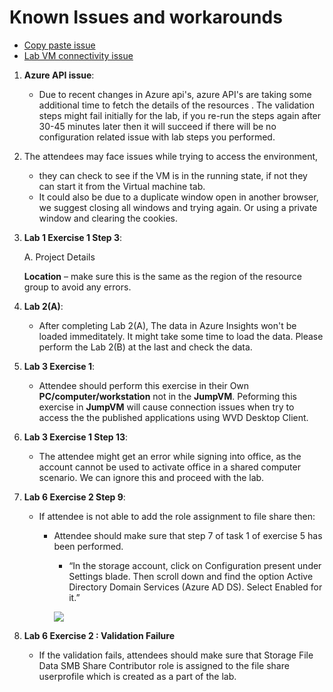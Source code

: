 # Known Issues and workarounds 

- [Copy paste issue](https://docs.cloudlabs.ai/Learner/Troubleshooting/CopyPaste)
- [Lab VM connectivity issue](https://docs.cloudlabs.ai/Learner/Troubleshooting/RDP)

 1. **Azure API issue**: 

     - Due to recent changes in Azure api's, azure API's are taking some additional time to fetch the details of the resources . The validation steps might fail initially for the lab, if you re-run the steps again after 30-45 minutes later then it will succeed if there will be no configuration related issue with lab steps you performed.

1. The attendees may face issues while trying to access the environment, 
    - they can check to see if the VM is in the running state, if not they can start it from the Virtual machine tab. 
    - It could also be due to a duplicate window open in another browser, we suggest closing all windows and trying again. Or using a private window and clearing the cookies.  

1. **Lab 1 Exercise 1 Step 3**: 

   A. Project Details     

   **Location** – make sure this is the same as the region of the resource group to avoid any errors. 
   
1. **Lab 2(A)**:

   - After completing Lab 2(A), The data in Azure Insights won't be loaded immeditately. It might take some time to load the data. Please perform the Lab 2(B) at the last and check the data.

1. **Lab 3 Exercise 1**:
  
   - Attendee should perform this exercise in their Own **PC/computer/workstation** not in the **JumpVM**. Peforming this exercise in **JumpVM** will cause connection issues when try to access the the published applications using WVD Desktop Client. 

3. **Lab 3 Exercise 1 Step 13**: 

   - The attendee might get an error while signing into office, as the account cannot be used to activate office in a shared computer scenario. We can ignore this and proceed with the lab.  

1. **Lab 6 Exercise 2 Step 9**: 

   - If attendee is not able to add the role assignment to file share then: 

     - Attendee should make sure that step 7 of task 1 of exercise 5 has been performed. 

        - “In the storage account, click on Configuration present under Settings blade. Then scroll down and find the option Active Directory Domain Services (Azure AD DS). Select Enabled for it.” 

        ![](https://github.com/CloudLabsAI-Azure/Know-Before-You-Go/blob/main/Labs/images/wvd-issue6.png?raw=true)

1. **Lab 6 Exercise 2 : Validation Failure** 

   - If the validation fails, attendees should make sure that Storage File Data SMB Share Contributor role is assigned to the file share userprofile which is created as a part of the lab. 
